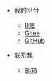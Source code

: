 <!-- _navbar.md 上面的导航栏  -->

* 我的平台

    * [B站](https://space.bilibili.com/145083815?spm_id_from=333.1007.0.0)
    * [Gitee](https://gitee.com/ji-mo-zijie)
    * [GitHub](https://github.com/jimozijie)


* 联系我
    * [邮箱](contacts/email.md)
